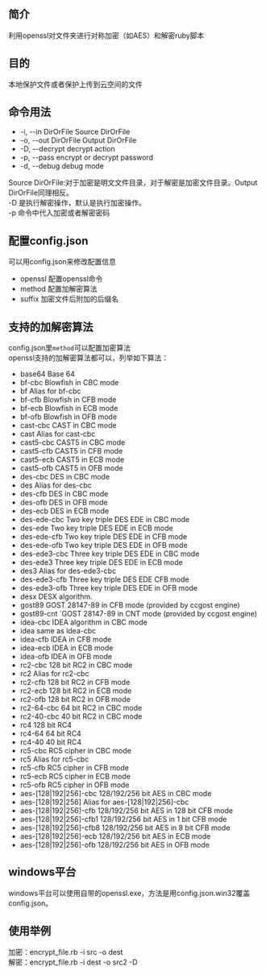 ## 简介
利用openssl对文件夹进行对称加密（如AES）和解密ruby脚本

## 目的
本地保护文件或者保护上传到云空间的文件

## 命令用法
* -i, --in DirOrFile               Source DirOrFile
* -o, --out DirOrFile              Output DirOrFile
* -D, --decrypt                    decrypt action
* -p, --pass                       encrypt or decrypt password
* -d, --debug                      debug mode

Source DirOrFile:对于加密是明文文件目录，对于解密是加密文件目录。Output DirOrFile同理相反。  
-D 是执行解密操作，默认是执行加密操作。  
-p 命令中代入加密或者解密密码  

## 配置config.json
可以用config.json来修改配置信息  
* openssl 配置openssl命令
* method  配置加解密算法
* suffix  加密文件后附加的后缀名

## 支持的加解密算法
config.json里`method`可以配置加密算法  
openssl支持的加解密算法都可以，列举如下算法：
* base64             Base 64
* bf-cbc             Blowfish in CBC mode
* bf                 Alias for bf-cbc
* bf-cfb             Blowfish in CFB mode
* bf-ecb             Blowfish in ECB mode
* bf-ofb             Blowfish in OFB mode
* cast-cbc           CAST in CBC mode
* cast               Alias for cast-cbc
* cast5-cbc          CAST5 in CBC mode
* cast5-cfb          CAST5 in CFB mode
* cast5-ecb          CAST5 in ECB mode
* cast5-ofb          CAST5 in OFB mode
* des-cbc            DES in CBC mode
* des                Alias for des-cbc
* des-cfb            DES in CBC mode
* des-ofb            DES in OFB mode
* des-ecb            DES in ECB mode
* des-ede-cbc        Two key triple DES EDE in CBC mode
* des-ede            Two key triple DES EDE in ECB mode
* des-ede-cfb        Two key triple DES EDE in CFB mode
* des-ede-ofb        Two key triple DES EDE in OFB mode
* des-ede3-cbc       Three key triple DES EDE in CBC mode
* des-ede3           Three key triple DES EDE in ECB mode
* des3               Alias for des-ede3-cbc
* des-ede3-cfb       Three key triple DES EDE CFB mode
* des-ede3-ofb       Three key triple DES EDE in OFB mode
* desx               DESX algorithm.
* gost89             GOST 28147-89 in CFB mode (provided by ccgost engine)
* gost89-cnt        `GOST 28147-89 in CNT mode (provided by ccgost engine)
* idea-cbc           IDEA algorithm in CBC mode
* idea               same as idea-cbc
* idea-cfb           IDEA in CFB mode
* idea-ecb           IDEA in ECB mode
* idea-ofb           IDEA in OFB mode
* rc2-cbc            128 bit RC2 in CBC mode
* rc2                Alias for rc2-cbc
* rc2-cfb            128 bit RC2 in CFB mode
* rc2-ecb            128 bit RC2 in ECB mode
* rc2-ofb            128 bit RC2 in OFB mode
* rc2-64-cbc         64 bit RC2 in CBC mode
* rc2-40-cbc         40 bit RC2 in CBC mode
* rc4                128 bit RC4
* rc4-64             64 bit RC4
* rc4-40             40 bit RC4
* rc5-cbc            RC5 cipher in CBC mode
* rc5                Alias for rc5-cbc
* rc5-cfb            RC5 cipher in CFB mode
* rc5-ecb            RC5 cipher in ECB mode
* rc5-ofb            RC5 cipher in OFB mode
* aes-[128|192|256]-cbc  128/192/256 bit AES in CBC mode
* aes-[128|192|256]      Alias for aes-[128|192|256]-cbc
* aes-[128|192|256]-cfb  128/192/256 bit AES in 128 bit CFB mode
* aes-[128|192|256]-cfb1 128/192/256 bit AES in 1 bit CFB mode
* aes-[128|192|256]-cfb8 128/192/256 bit AES in 8 bit CFB mode
* aes-[128|192|256]-ecb  128/192/256 bit AES in ECB mode
* aes-[128|192|256]-ofb  128/192/256 bit AES in OFB mode

## windows平台
windows平台可以使用自带的openssl.exe，方法是用config.json.win32覆盖config.json。

## 使用举例
加密：encrypt_file.rb -i src -o dest  
解密：encrypt_file.rb -i dest -o src2 -D
